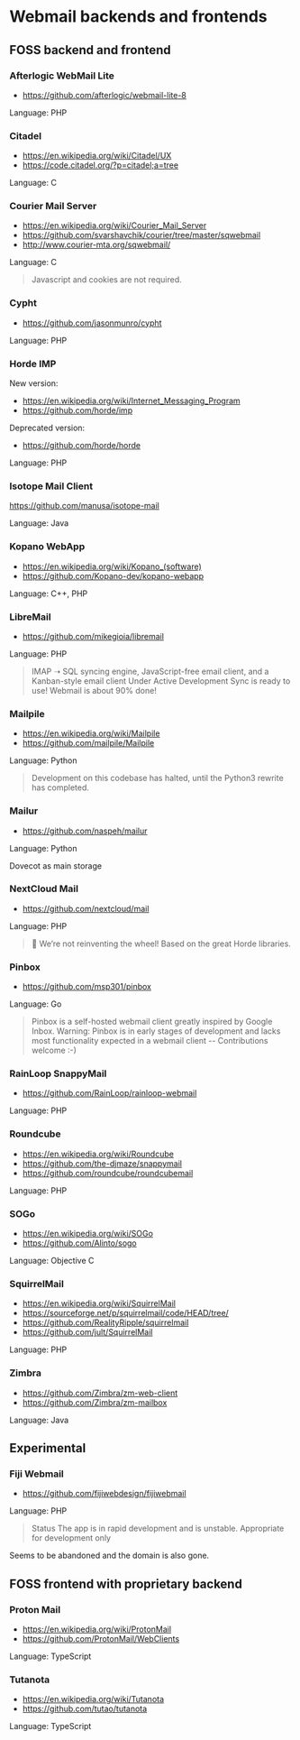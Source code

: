 # Webmail backends and frontends

## FOSS backend and frontend

### Afterlogic WebMail Lite

* https://github.com/afterlogic/webmail-lite-8

Language: PHP

### Citadel

* https://en.wikipedia.org/wiki/Citadel/UX
* https://code.citadel.org/?p=citadel;a=tree

Language: C

### Courier Mail Server

* https://en.wikipedia.org/wiki/Courier_Mail_Server
* https://github.com/svarshavchik/courier/tree/master/sqwebmail
* http://www.courier-mta.org/sqwebmail/

Language: C

> Javascript and cookies are not required.

### Cypht

* https://github.com/jasonmunro/cypht

Language: PHP

### Horde IMP

New version:

* https://en.wikipedia.org/wiki/Internet_Messaging_Program
* https://github.com/horde/imp

Deprecated version:

* https://github.com/horde/horde

Language: PHP

### Isotope Mail Client

https://github.com/manusa/isotope-mail

Language: Java

### Kopano WebApp

* https://en.wikipedia.org/wiki/Kopano_(software)
* https://github.com/Kopano-dev/kopano-webapp

Language: C++, PHP

### LibreMail

* https://github.com/mikegioia/libremail

Language: PHP

> IMAP ➝ SQL syncing engine, JavaScript-free email client, and a Kanban-style email client
> Under Active Development
> Sync is ready to use! Webmail is about 90% done!

### Mailpile

* https://en.wikipedia.org/wiki/Mailpile
* https://github.com/mailpile/Mailpile

Language: Python

> Development on this codebase has halted, until the Python3 rewrite has completed.

### Mailur

* https://github.com/naspeh/mailur

Language: Python

Dovecot as main storage

### NextCloud Mail

* https://github.com/nextcloud/mail

Language: PHP

> 🙈 We’re not reinventing the wheel! Based on the great Horde libraries.

### Pinbox

* https://github.com/msp301/pinbox

Language: Go

> Pinbox is a self-hosted webmail client greatly inspired by Google Inbox.
> Warning: Pinbox is in early stages of development and lacks most functionality expected in a webmail client -- Contributions welcome :-)

### RainLoop SnappyMail

* https://github.com/RainLoop/rainloop-webmail

Language: PHP

### Roundcube

* https://en.wikipedia.org/wiki/Roundcube
* https://github.com/the-djmaze/snappymail
* https://github.com/roundcube/roundcubemail

Language: PHP

### SOGo

* https://en.wikipedia.org/wiki/SOGo
* https://github.com/Alinto/sogo

Language: Objective C

### SquirrelMail

* https://en.wikipedia.org/wiki/SquirrelMail
* https://sourceforge.net/p/squirrelmail/code/HEAD/tree/
* https://github.com/RealityRipple/squirrelmail
* https://github.com/jult/SquirrelMail

Language: PHP

### Zimbra

* https://github.com/Zimbra/zm-web-client
* https://github.com/Zimbra/zm-mailbox

Language: Java

## Experimental

### Fiji Webmail

* https://github.com/fijiwebdesign/fijiwebmail

Language: PHP

> Status
> The app is in rapid development and is unstable. Appropriate for development only

Seems to be abandoned and the domain is also gone.

## FOSS frontend with proprietary backend

### Proton Mail

* https://en.wikipedia.org/wiki/ProtonMail
* https://github.com/ProtonMail/WebClients

Language: TypeScript

### Tutanota

* https://en.wikipedia.org/wiki/Tutanota
* https://github.com/tutao/tutanota

Language: TypeScript
